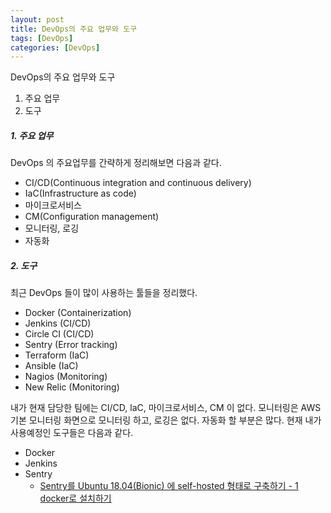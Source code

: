 ```yaml
---
layout: post
title: DevOps의 주요 업무와 도구
tags: [DevOps]
categories: [DevOps]
---
```



DevOps의 주요 업무와 도구

1. 주요 업무
2. 도구


##### 1. 주요 업무

DevOps 의 주요업무를 간략하게 정리해보면 다음과 같다.

* CI/CD(Continuous integration and continuous delivery)
* IaC(Infrastructure as code)
* 마이크로서비스
* CM(Configuration management)
* 모니터링, 로깅
* 자동화





##### 2. 도구

최근 DevOps 들이 많이 사용하는 툴들을 정리했다. 

* Docker (Containerization)
* Jenkins (CI/CD)
* Circle CI (CI/CD)
* Sentry (Error tracking)
* Terraform (IaC)
* Ansible (IaC)
* Nagios (Monitoring)
* New Relic (Monitoring)





내가 현재 담당한 팀에는 CI/CD, laC, 마이크로서비스, CM 이 없다. 모니터링은 AWS 기본 모니터링 화면으로 모니터링 하고, 로깅은 없다. 자동화 할 부분은 많다. 
현재 내가 사용예정인 도구들은 다음과 같다.

* Docker 
* Jenkins
* Sentry
    - [Sentry를 Ubuntu 18.04(Bionic) 에 self-hosted 형태로 구축하기 - 1 docker로 설치하기](https://suhyunbaik.github.io/devops/2020/01/05/sentry-self-hosted-01/)

